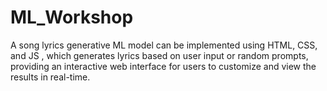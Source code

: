 # ML_Workshop
A song lyrics generative ML model can be implemented using HTML, CSS, and JS , which generates lyrics based on user input or random prompts, providing an interactive web interface for users to customize and view the results in real-time.
